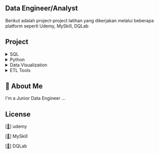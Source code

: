 ## Data Engineer/Analyst

Berikut adalah project-project latihan yang dikerjakan melalui beberapa platform
seperti Udemy, MySkill, DQLab


## Project


<details><summary>SQL</summary>


 + [[📂](https://github.com/azwarerizal/own-project/tree/master/SQL/Project%20Data%20Analysis%20for%20Retail%20Sales%20Performance%20Report)]
[[🔍](https://academy.dqlab.id/main/package/project/182?pf=0)] [[📃](https://academy.dqlab.id/certificate/pdf/DQLABPRJC4AFNDGQ)] Data Analysis for Retail Sales Performance Report

+ [[📂](https://github.com/azwarerizal/own-project/tree/master/SQL/Data%20Engineer%20Challenge%20with%20SQL)]
[[🔍](https://academy.dqlab.id/main/projectcode/99/195/956?pr=0)] [[📃](https://academy.dqlab.id/certificate/pdf/DQLABSQLTSWUWCOK)] Data Engineer Challenge with SQL
 
 </details>
 
<details><summary>Python</summary>
Soon
</details>

<details><summary>Data Visualization</summary>
Soon
</details>

<details><summary>ETL Tools</summary>
Soon
</details>
 
 
## 🚀 About Me
I'm a Junior Data Engineer ...


## License

[[📃](https://www.udemy.com/certificate/UC-27e93998-4e3c-4697-9c0f-9a9db075e093)] udemy

[[📃](https://drive.google.com/file/d/1Wqu3jmaCgdJkeWwoZQQJRhU9ToV7b0or/view)] MySkill

[[📃](https://academy.dqlab.id/Certificate_check_2/resultV2/DQLABSQLTSWUWCOK)] DQLab
